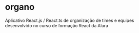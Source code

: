 # organo
Aplicativo React.js / React.ts de organização de times e equipes desenvolvido no curso de formação React da Alura
